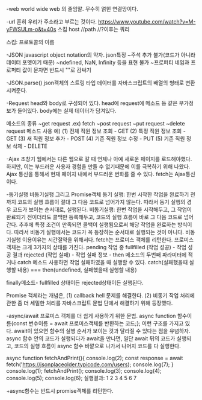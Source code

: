 -web
world wide web 의 줄임말.
무수히 얽힌 연결망이다.

-url
흔히 우리가 주소라고 부르는 것이다. 
https://www.youtube.com/watch?v=M-yFWSULm-o&t=40s
스킴      host       //path //?이후는 쿼리

스킴: 프로토콜의 이름

-JSON
javascript object notation의 약자.
json특징
~주석 추가 불가(코드가 아니라 데이터 포멧이기 때문)
~ndefined, NaN, Infinity 등을 표현 불가
~프로퍼티 네임과 프로퍼티 값이 문자면 반드시 ""로 감싸기

-JSON.parse()
json객체의 스트링 타입 데이터를 자바스크립트의 배열의 형태로 변환시켜준다.

-Request
head와 body로 구성되어 있다. head에 request에 메소드 등 같은 부가정보가 들어있다. body에는 실제 데이터가 담겨있다.

메소드의 종류 
~get request .ex) fetch
~post request
~put request
~delete request
메소드 사용 예)
(1) 전체 직원 정보 조회 - GET 
(2) 특정 직원 정보 조회 - GET 
(3) 새 직원 정보 추가 - POST
(4) 기존 직원 정보 수정 - PUT
(5) 기존 직원 정보 삭제 - DELETE

-Ajax
초창기 웹에서는 다른 웹으로 갈 때 언제나 아예 새로운 페이지를 로드해야했다. 하지만, 이는 부드러운 사용자 경험을 만들 수 없기때문에 이를 극복하기 위해 나왔다. Ajax 통신을 통해서 현재 페이지 내에서 부드러운 변화를 줄 수 있다. fetch는 Ajax통신이다.

-동기실행 비동기실행 그리고 Promise객체
동기 실행: 한번 시작한 작업을 완료하기 전까지 코드의 실행 흐름이 절대 그 다음 코드로 넘어가지 않는다. 따라서 동기 실행의 경우 코드가 보이는 순서대로, 실행된다.
비동기실행: 한번 작업을 시작해두고, 그 작업이 완료되기 전이더라도 콜백만 등록해두고, 코드의 실행 흐름이 바로 그 다음 코드로 넘어간다. 추후에 특정 조건이 만족되면 콜백이 실행됨으로써 해당 작업을 완료하는 방식이다. 따라서 비동기 실행에서는 코드가 꼭 등장하는 순서대로 실행되는 것이 아니다. 
비동기실행 이용이유는 시간절약을 위해서다.
fetch는 프로미스 객체를 리턴한다.
프로미스 객체는 크게 3가지의 상태를 가진다.
pending 작업 중
fullfilled (작업 성공) - 작업 성공 결과
rejected (작업 실패) - 작업 실패 정보 - then 메소드의 두번째 파라미터에 적거나 catch 메소드 사용하면 작업 실패하였을 때 실행할 수 있다.
catch(실패했을때 실행할 내용) === then(undefined, 실패했을때 실행할 내용) 

finally메소드- fullfilled 상태이든 rejected상태이든 실행된다.

Promise 객체라는 개념은,
(1) callback hell 문제를 해결한다.
(2) 비동기 작업 처리에 관한 좀 더 세밀한 처리를 자바스크립트 문법 단에서 해결하기 위해 등장했다.

-async/await
프로미스 객체를 더 쉽게 사용하기 위한 문법.
async function 함수이름{const 변수이름 = await 프로미스객체를 반환하는 코드;};
이런 구조를 가지고 있다.
await이 있으면 함수의 실행 순서가 보이는 것과 달라질 수 있다는 점을 유념하자. 
async 함수 안의 코드가 실행되다가 await을 만나면, 일단 await 뒤의 코드가 실행되고, 코드의 실행 흐름이 async 함수 바깥으로 나가서 나머지 코드를 다 실행한다.

async function fetchAndPrint(){
    console.log(2);
    const response = await fetch('https://jsonplaceolder.typicode.com/users);
    console.log(7);
}
console.log(1);
fetchAndPrint();
console.log(3);
console.log(4);
console.log(5);
console.log(6);
실행결과: 1 2 3 4 5 6 7

+async함수는 반드시 promise객체를 리턴한다.